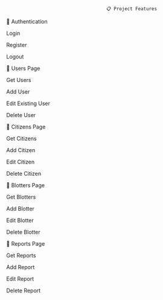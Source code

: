                                          📋 Project Features



🔐 Authentication

Login

Register

Logout

👥 Users Page

Get Users

Add User

Edit Existing User

Delete User

🏡 Citizens Page

Get Citizens

Add Citizen

Edit Citizen 

Delete Citizen

📝 Blotters Page

Get Blotters 

Add Blotter

Edit Blotter

Delete Blotter

📑 Reports Page

Get Reports 

Add Report

Edit Report

Delete Report


